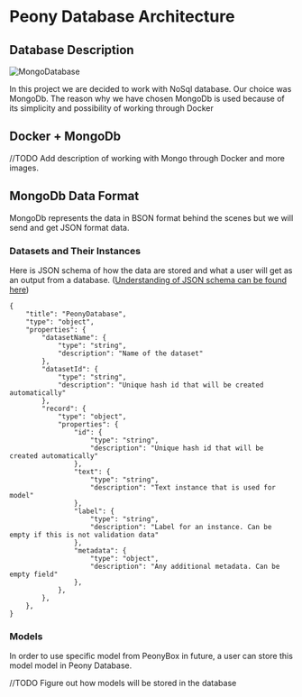 # Peony Database Architecture

## Database Description 

![MongoDatabase](https://github.com/sahanmar/Peony/blob/supporting_images/images/architecture_images/mongodb.png)

In this project we are decided to work with NoSql database. Our choice was MongoDb. The reason why we have chosen MongoDb is used because of its simplicity and possibility of working through Docker 

## Docker + MongoDb

//TODO Add description of working with Mongo through Docker and more images.


## MongoDb Data Format 

MongoDb represents the data in BSON format behind the scenes but we will send and get JSON format data.

### Datasets and Their Instances

Here is JSON schema of how the data are stored and what a user will get as an output from a database. ([Understanding of JSON schema can be found here](https://json-schema.org/understanding-json-schema/))

```
{
	"title": "PeonyDatabase",
	"type": "object",
	"properties": {
		"datasetName": {
			"type": "string",
			"description": "Name of the dataset"
		},
		"datasetId": {
			"type": "string",
			"description": "Unique hash id that will be created automatically"  
		},
		"record": {
			"type": "object",
			"properties": {
				"id": {
					"type": "string",
					"description": "Unique hash id that will be created automatically" 
				},
				"text": {
					"type": "string",
					"description": "Text instance that is used for model"
				},
				"label": {
					"type": "string",
					"description": "Label for an instance. Can be empty if this is not validation data"
				},
				"metadata": {
					"type": "object",
					"description": "Any additional metadata. Can be empty field"
				},
			},
		},
	},
}
```

### Models

In order to use specific model from PeonyBox in future, a user can store this model model in Peony Database. 

//TODO Figure out how models will be stored in the database 
